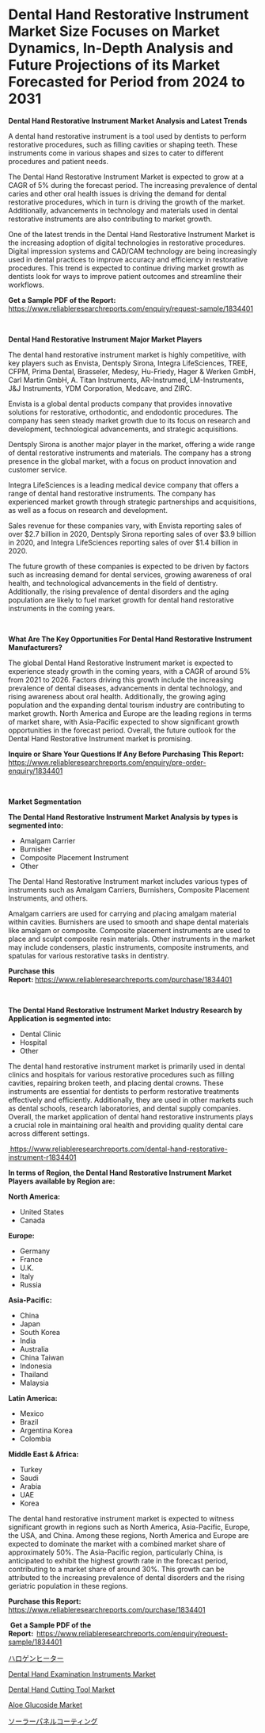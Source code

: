 <p><h1>Dental Hand Restorative Instrument Market Size Focuses on Market Dynamics, In-Depth Analysis and Future Projections of its Market Forecasted for Period from 2024 to 2031</h1></p><p><strong>Dental Hand Restorative Instrument Market Analysis and Latest Trends</strong></p>
<p><p>A dental hand restorative instrument is a tool used by dentists to perform restorative procedures, such as filling cavities or shaping teeth. These instruments come in various shapes and sizes to cater to different procedures and patient needs.</p><p>The Dental Hand Restorative Instrument Market is expected to grow at a CAGR of 5% during the forecast period. The increasing prevalence of dental caries and other oral health issues is driving the demand for dental restorative procedures, which in turn is driving the growth of the market. Additionally, advancements in technology and materials used in dental restorative instruments are also contributing to market growth.</p><p>One of the latest trends in the Dental Hand Restorative Instrument Market is the increasing adoption of digital technologies in restorative procedures. Digital impression systems and CAD/CAM technology are being increasingly used in dental practices to improve accuracy and efficiency in restorative procedures. This trend is expected to continue driving market growth as dentists look for ways to improve patient outcomes and streamline their workflows.</p></p>
<p><strong>Get a Sample PDF of the Report:&nbsp;</strong> <a href="https://www.reliableresearchreports.com/enquiry/request-sample/1834401">https://www.reliableresearchreports.com/enquiry/request-sample/1834401</a></p>
<p>&nbsp;</p>
<p><strong>Dental Hand Restorative Instrument Major Market Players</strong></p>
<p><p>The dental hand restorative instrument market is highly competitive, with key players such as Envista, Dentsply Sirona, Integra LifeSciences, TREE, CFPM, Prima Dental, Brasseler, Medesy, Hu-Friedy, Hager & Werken GmbH, Carl Martin GmbH, A. Titan Instruments, AR-Instrumed, LM-Instruments, J&J Instruments, YDM Corporation, Medcave, and ZIRC.</p><p>Envista is a global dental products company that provides innovative solutions for restorative, orthodontic, and endodontic procedures. The company has seen steady market growth due to its focus on research and development, technological advancements, and strategic acquisitions.</p><p>Dentsply Sirona is another major player in the market, offering a wide range of dental restorative instruments and materials. The company has a strong presence in the global market, with a focus on product innovation and customer service.</p><p>Integra LifeSciences is a leading medical device company that offers a range of dental hand restorative instruments. The company has experienced market growth through strategic partnerships and acquisitions, as well as a focus on research and development.</p><p>Sales revenue for these companies vary, with Envista reporting sales of over $2.7 billion in 2020, Dentsply Sirona reporting sales of over $3.9 billion in 2020, and Integra LifeSciences reporting sales of over $1.4 billion in 2020.</p><p>The future growth of these companies is expected to be driven by factors such as increasing demand for dental services, growing awareness of oral health, and technological advancements in the field of dentistry. Additionally, the rising prevalence of dental disorders and the aging population are likely to fuel market growth for dental hand restorative instruments in the coming years.</p></p>
<p>&nbsp;</p>
<p><strong>What Are The Key Opportunities For Dental Hand Restorative Instrument Manufacturers?</strong></p>
<p><p>The global Dental Hand Restorative Instrument market is expected to experience steady growth in the coming years, with a CAGR of around 5% from 2021 to 2026. Factors driving this growth include the increasing prevalence of dental diseases, advancements in dental technology, and rising awareness about oral health. Additionally, the growing aging population and the expanding dental tourism industry are contributing to market growth. North America and Europe are the leading regions in terms of market share, with Asia-Pacific expected to show significant growth opportunities in the forecast period. Overall, the future outlook for the Dental Hand Restorative Instrument market is promising.</p></p>
<p><strong>Inquire or Share Your Questions If Any Before Purchasing This Report:</strong> <a href="https://www.reliableresearchreports.com/enquiry/pre-order-enquiry/1834401">https://www.reliableresearchreports.com/enquiry/pre-order-enquiry/1834401</a></p>
<p>&nbsp;</p>
<p><strong>Market Segmentation</strong></p>
<p><strong>The Dental Hand Restorative Instrument Market Analysis by types is segmented into:</strong></p>
<p><ul><li>Amalgam Carrier</li><li>Burnisher</li><li>Composite Placement Instrument</li><li>Other</li></ul></p>
<p><p>The Dental Hand Restorative Instrument market includes various types of instruments such as Amalgam Carriers, Burnishers, Composite Placement Instruments, and others. </p><p>Amalgam carriers are used for carrying and placing amalgam material within cavities. Burnishers are used to smooth and shape dental materials like amalgam or composite. Composite placement instruments are used to place and sculpt composite resin materials. Other instruments in the market may include condensers, plastic instruments, composite instruments, and spatulas for various restorative tasks in dentistry.</p></p>
<p><strong>Purchase this Report:&nbsp;</strong><a href="https://www.reliableresearchreports.com/purchase/1834401">https://www.reliableresearchreports.com/purchase/1834401</a></p>
<p>&nbsp;</p>
<p><strong>The Dental Hand Restorative Instrument Market Industry Research by Application is segmented into:</strong></p>
<p><ul><li>Dental Clinic</li><li>Hospital</li><li>Other</li></ul></p>
<p><p>The dental hand restorative instrument market is primarily used in dental clinics and hospitals for various restorative procedures such as filling cavities, repairing broken teeth, and placing dental crowns. These instruments are essential for dentists to perform restorative treatments effectively and efficiently. Additionally, they are used in other markets such as dental schools, research laboratories, and dental supply companies. Overall, the market application of dental hand restorative instruments plays a crucial role in maintaining oral health and providing quality dental care across different settings.</p></p>
<p><a href="https://www.reliableresearchreports.com/dental-hand-restorative-instrument-r1834401">&nbsp;https://www.reliableresearchreports.com/dental-hand-restorative-instrument-r1834401</a></p>
<p><strong>In terms of Region, the Dental Hand Restorative Instrument Market Players available by Region are:</strong></p>
<p>
    <p> <strong> North America: </strong>
        <ul>
            <li>United States</li>
            <li>Canada</li>
        </ul>
        </p> 
    <p> <strong> Europe: </strong>
        <ul>
            <li>Germany</li>
            <li>France</li>
            <li>U.K.</li>
            <li>Italy</li>
            <li>Russia</li>
        </ul>
        </p> 
    <p> <strong> Asia-Pacific: </strong>
        <ul>
            <li>China</li>
            <li>Japan</li>
            <li>South Korea</li>
            <li>India</li>
            <li>Australia</li>
            <li>China Taiwan</li>
            <li>Indonesia</li>
            <li>Thailand</li>
            <li>Malaysia</li>
        </ul>
        </p> 
    <p> <strong> Latin America: </strong>
        <ul>
            <li>Mexico</li>
            <li>Brazil</li>
            <li>Argentina Korea</li>
            <li>Colombia</li>
        </ul>
        </p> 
    <p> <strong> Middle East & Africa: </strong>
        <ul>
            <li>Turkey</li>
            <li>Saudi</li>
            <li>Arabia</li>
            <li>UAE</li>
            <li>Korea</li>
        </ul>
    </p>
    </p>
<p><p>The dental hand restorative instrument market is expected to witness significant growth in regions such as North America, Asia-Pacific, Europe, the USA, and China. Among these regions, North America and Europe are expected to dominate the market with a combined market share of approximately 50%. The Asia-Pacific region, particularly China, is anticipated to exhibit the highest growth rate in the forecast period, contributing to a market share of around 30%. This growth can be attributed to the increasing prevalence of dental disorders and the rising geriatric population in these regions.</p></p>
<p><strong>Purchase this Report: </strong><a href="https://www.reliableresearchreports.com/purchase/1834401">https://www.reliableresearchreports.com/purchase/1834401</a></p>
<p>&nbsp;<strong>Get a Sample PDF of the Report:&nbsp;&nbsp;</strong><a href="https://www.reliableresearchreports.com/enquiry/request-sample/1834401">https://www.reliableresearchreports.com/enquiry/request-sample/1834401</a></p>
<p><strong></strong></p>
<p><p><a href="https://github.com/ReganWisoky2023/Market-Research-Report-List-1/blob/main/725219751888.md">ハロゲンヒーター</a></p><p><a href="https://github.com/Sinjinluong3e0awx2m195k76/Market-Research-Report-List-2/blob/main/dental-hand-examination-instruments-market.md">Dental Hand Examination Instruments Market</a></p><p><a href="https://github.com/shotows/Market-Research-Report-List-2/blob/main/dental-hand-cutting-tool-market.md">Dental Hand Cutting Tool Market</a></p><p><a href="https://issuu.com/reportprime-2/docs/aloe-glucoside-market-size-2030.pptx">Aloe Glucoside Market</a></p><p><a href="https://github.com/andrade7361/Market-Research-Report-List-1/blob/main/286485651889.md">ソーラーパネルコーティング</a></p></p>